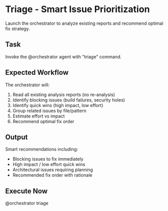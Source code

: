 # Triage - Smart Issue Prioritization

Launch the orchestrator to analyze existing reports and recommend optimal fix strategy.

## Task

Invoke the @orchestrator agent with "triage" command.

## Expected Workflow

The orchestrator will:
1. Read all existing analysis reports (no re-analysis)
2. Identify blocking issues (build failures, security holes)
3. Identify quick wins (high impact, low effort)
4. Group related issues by file/pattern
5. Estimate effort vs impact
6. Recommend optimal fix order

## Output

Smart recommendations including:
- Blocking issues to fix immediately
- High impact / low effort quick wins
- Architectural issues requiring planning
- Recommended fix order with rationale

## Execute Now

@orchestrator triage
